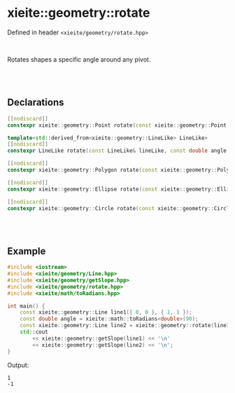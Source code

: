 # xieite::geometry::rotate
Defined in header `<xieite/geometry/rotate.hpp>`

<br/>

Rotates shapes a specific angle around any pivot.

<br/><br/>

## Declarations
```cpp
[[nodiscard]]
constexpr xieite::geometry::Point rotate(const xieite::geometry::Point point, const double angle, const xieite::geometry::Point pivot = xieite::geometry::Point()) noexcept;
```
```cpp
template<std::derived_from<xieite::geometry::LineLike> LineLike>
[[nodiscard]]
constexpr LineLike rotate(const LineLike& lineLike, const double angle, const xieite::geometry::Point pivot = xieite::geometry::Point()) noexcept;
```
```cpp
[[nodiscard]]
constexpr xieite::geometry::Polygon rotate(const xieite::geometry::Polygon& polygon, const double angle, const xieite::geometry::Point pivot = xieite::geometry::Point()) noexcept;
```
```cpp
[[nodiscard]]
constexpr xieite::geometry::Ellipse rotate(const xieite::geometry::Ellipse& ellipse, const double angle, const xieite::geometry::Point pivot = xieite::geometry::Point()) noexcept;
```
```cpp
[[nodiscard]]
constexpr xieite::geometry::Circle rotate(const xieite::geometry::Circle& circle, const double angle, const xieite::geometry::Point pivot = xieite::geometry::Point()) noexcept;
```

<br/><br/>

## Example
```cpp
#include <iostream>
#include <xieite/geometry/Line.hpp>
#include <xieite/geometry/getSlope.hpp>
#include <xieite/geometry/rotate.hpp>
#include <xieite/math/toRadians.hpp>

int main() {
	const xieite::geometry::Line line1({ 0, 0 }, { 1, 1 });
	const double angle = xieite::math::toRadians<double>(90);
	const xieite::geometry::Line line2 = xieite::geometry::rotate(line1, angle);
	std::cout
		<< xieite::geometry::getSlope(line1) << '\n'
		<< xieite::geometry::getSlope(line2) << '\n';
}
```
Output:
```
1
-1
```
